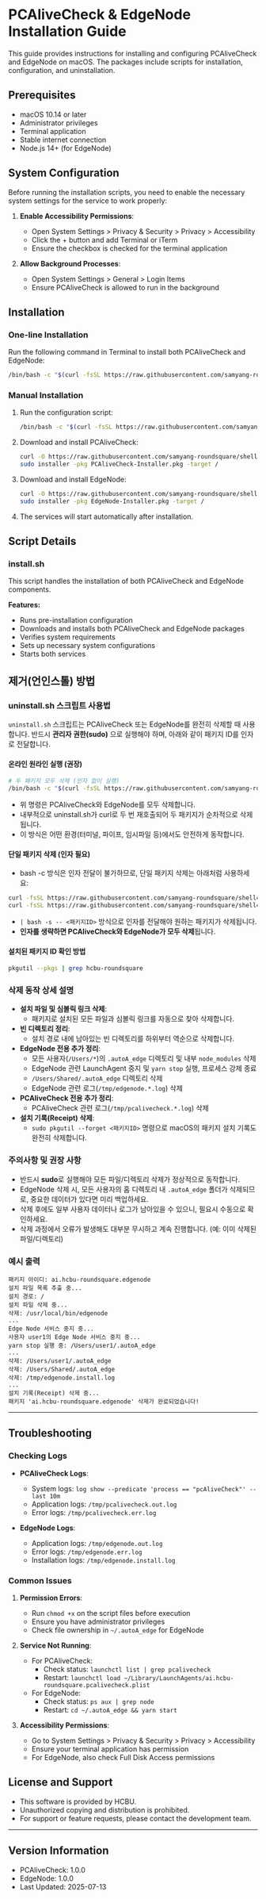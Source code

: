 # PCAliveCheck & EdgeNode Installation Guide

This guide provides instructions for installing and configuring PCAliveCheck and EdgeNode on macOS. The packages include scripts for installation, configuration, and uninstallation.

## Prerequisites
- macOS 10.14 or later
- Administrator privileges
- Terminal application
- Stable internet connection
- Node.js 14+ (for EdgeNode)

## System Configuration

Before running the installation scripts, you need to enable the necessary system settings for the service to work properly:

1. **Enable Accessibility Permissions**:
   - Open System Settings > Privacy & Security > Privacy > Accessibility
   - Click the + button and add Terminal or iTerm
   - Ensure the checkbox is checked for the terminal application

2. **Allow Background Processes**:
   - Open System Settings > General > Login Items
   - Ensure PCAliveCheck is allowed to run in the background

## Installation

### One-line Installation
Run the following command in Terminal to install both PCAliveCheck and EdgeNode:

```bash
/bin/bash -c "$(curl -fsSL https://raw.githubusercontent.com/samyang-roundsquare/shell4aws/main/pcm/install.sh)"
```

### Manual Installation
1. Run the configuration script:
   ```bash
   /bin/bash -c "$(curl -fsSL https://raw.githubusercontent.com/samyang-roundsquare/shell4aws/main/pcm/config.sh)"
   ```
2. Download and install PCAliveCheck:
   ```bash
   curl -O https://raw.githubusercontent.com/samyang-roundsquare/shell4aws/main/pcm/pkg/PCAliveCheck-Installer.pkg
   sudo installer -pkg PCAliveCheck-Installer.pkg -target /
   ```
3. Download and install EdgeNode:
   ```bash
   curl -O https://raw.githubusercontent.com/samyang-roundsquare/shell4aws/main/pcm/pkg/EdgeNode-Installer.pkg
   sudo installer -pkg EdgeNode-Installer.pkg -target /
   ```
4. The services will start automatically after installation.

## Script Details

### install.sh
This script handles the installation of both PCAliveCheck and EdgeNode components.

**Features:**
- Runs pre-installation configuration
- Downloads and installs both PCAliveCheck and EdgeNode packages
- Verifies system requirements
- Sets up necessary system configurations
- Starts both services

## 제거(언인스톨) 방법

### uninstall.sh 스크립트 사용법

`uninstall.sh` 스크립트는 PCAliveCheck 또는 EdgeNode를 완전히 삭제할 때 사용합니다. 반드시 **관리자 권한(sudo)** 으로 실행해야 하며, 아래와 같이 패키지 ID를 인자로 전달합니다.

#### 온라인 원라인 실행 (권장)
```bash
# 두 패키지 모두 삭제 (인자 없이 실행)
/bin/bash -c "$(curl -fsSL https://raw.githubusercontent.com/samyang-roundsquare/shell4aws/main/pcm/uninstall.sh)"
```
- 위 명령은 PCAliveCheck와 EdgeNode를 모두 삭제합니다.
- 내부적으로 uninstall.sh가 curl로 두 번 재호출되어 두 패키지가 순차적으로 삭제됩니다.
- 이 방식은 어떤 환경(터미널, 파이프, 임시파일 등)에서도 안전하게 동작합니다.

#### 단일 패키지 삭제 (인자 필요)
- bash -c 방식은 인자 전달이 불가하므로, 단일 패키지 삭제는 아래처럼 사용하세요:
```bash
curl -fsSL https://raw.githubusercontent.com/samyang-roundsquare/shell4aws/main/pcm/uninstall.sh | bash -s -- ai.hcbu-roundsquare.pcalivecheck
curl -fsSL https://raw.githubusercontent.com/samyang-roundsquare/shell4aws/main/pcm/uninstall.sh | bash -s -- ai.hcbu-roundsquare.edgenode
```
- `| bash -s -- <패키지ID>` 방식으로 인자를 전달해야 원하는 패키지가 삭제됩니다.
- **인자를 생략하면 PCAliveCheck와 EdgeNode가 모두 삭제**됩니다.

#### 설치된 패키지 ID 확인 방법
```bash
pkgutil --pkgs | grep hcbu-roundsquare
```

### 삭제 동작 상세 설명

- **설치 파일 및 심볼릭 링크 삭제**:
  - 패키지로 설치된 모든 파일과 심볼릭 링크를 자동으로 찾아 삭제합니다.
- **빈 디렉토리 정리**: 
  - 설치 경로 내에 남아있는 빈 디렉토리를 하위부터 역순으로 삭제합니다.
- **EdgeNode 전용 추가 정리**:
  - 모든 사용자(`/Users/*`)의 `.autoA_edge` 디렉토리 및 내부 `node_modules` 삭제
  - EdgeNode 관련 LaunchAgent 중지 및 `yarn stop` 실행, 프로세스 강제 종료
  - `/Users/Shared/.autoA_edge` 디렉토리 삭제
  - EdgeNode 관련 로그(`/tmp/edgenode.*.log`) 삭제
- **PCAliveCheck 전용 추가 정리**:
  - PCAliveCheck 관련 로그(`/tmp/pcalivecheck.*.log`) 삭제
- **설치 기록(Receipt) 삭제**:
  - `sudo pkgutil --forget <패키지ID>` 명령으로 macOS의 패키지 설치 기록도 완전히 삭제합니다.

### 주의사항 및 권장 사항
- 반드시 **sudo**로 실행해야 모든 파일/디렉토리 삭제가 정상적으로 동작합니다.
- EdgeNode 삭제 시, 모든 사용자의 홈 디렉토리 내 `.autoA_edge` 폴더가 삭제되므로, 중요한 데이터가 있다면 미리 백업하세요.
- 삭제 후에도 일부 사용자 데이터나 로그가 남아있을 수 있으니, 필요시 수동으로 확인하세요.
- 삭제 과정에서 오류가 발생해도 대부분 무시하고 계속 진행합니다. (예: 이미 삭제된 파일/디렉토리)

### 예시 출력
```
패키지 아이디: ai.hcbu-roundsquare.edgenode
설치 파일 목록 추출 중...
설치 경로: /
설치 파일 삭제 중...
삭제: /usr/local/bin/edgenode
...
Edge Node 서비스 중지 중...
사용자 user1의 Edge Node 서비스 중지 중...
yarn stop 실행 중: /Users/user1/.autoA_edge
...
삭제: /Users/user1/.autoA_edge
삭제: /Users/Shared/.autoA_edge
삭제: /tmp/edgenode.install.log
...
설치 기록(Receipt) 삭제 중...
패키지 'ai.hcbu-roundsquare.edgenode' 삭제가 완료되었습니다!
```

---

## Troubleshooting

### Checking Logs
- **PCAliveCheck Logs**:
  - System logs: `log show --predicate 'process == "pcAliveCheck"' --last 10m`
  - Application logs: `/tmp/pcalivecheck.out.log`
  - Error logs: `/tmp/pcalivecheck.err.log`

- **EdgeNode Logs**:
  - Application logs: `/tmp/edgenode.out.log`
  - Error logs: `/tmp/edgenode.err.log`
  - Installation logs: `/tmp/edgenode.install.log`

### Common Issues
1. **Permission Errors**:
   - Run `chmod +x` on the script files before execution
   - Ensure you have administrator privileges
   - Check file ownership in `~/.autoA_edge` for EdgeNode

2. **Service Not Running**:
   - For PCAliveCheck:
     - Check status: `launchctl list | grep pcalivecheck`
     - Restart: `launchctl load ~/Library/LaunchAgents/ai.hcbu-roundsquare.pcalivecheck.plist`
   - For EdgeNode:
     - Check status: `ps aux | grep node`
     - Restart: `cd ~/.autoA_edge && yarn start`

3. **Accessibility Permissions**:
   - Go to System Settings > Privacy & Security > Privacy > Accessibility
   - Ensure your terminal application has permission
   - For EdgeNode, also check Full Disk Access permissions

## License and Support
- This software is provided by HCBU.
- Unauthorized copying and distribution is prohibited.
- For support or feature requests, please contact the development team.

---

## Version Information
- PCAliveCheck: 1.0.0
- EdgeNode: 1.0.0
- Last Updated: 2025-07-13